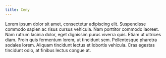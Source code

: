 ```yaml
---
title: Ceny
---
```

Lorem ipsum dolor sit amet, consectetur adipiscing elit. Suspendisse commodo sapien ac risus cursus vehicula. Nam porttitor commodo laoreet. Nam rutrum lacinia dolor, eget dignissim purus viverra quis. Etiam ut ultrices diam. Proin quis fermentum lorem, ut tincidunt sem. Pellentesque pharetra sodales lorem. Aliquam tincidunt lectus et lobortis vehicula. Cras egestas tincidunt odio, at finibus lectus congue at.
